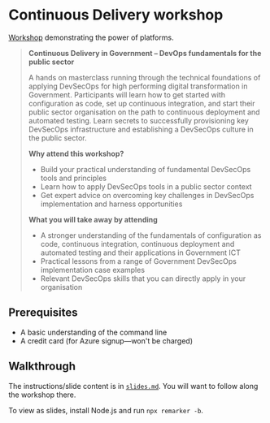 # Continuous Delivery workshop

[Workshop](https://www.criterionconferences.com/event/devops-digi-trans-conference/agenda/) demonstrating the power of platforms.

> **Continuous Delivery in Government – DevOps fundamentals for the public sector**
>
> A hands on masterclass running through the technical foundations of applying DevSecOps for high performing digital transformation in Government. Participants will learn how to get started with configuration as code, set up continuous integration, and start their public sector organisation on the path to continuous deployment and automated testing. Learn secrets to successfully provisioning key DevSecOps infrastructure and establishing a DevSecOps culture in the public sector.
>
> **Why attend this workshop?**
>
> - Build your practical understanding of fundamental DevSecOps tools and principles
> - Learn how to apply DevSecOps tools in a public sector context
> - Get expert advice on overcoming key challenges in DevSecOps implementation and harness opportunities
>
> **What you will take away by attending**
>
> - A stronger understanding of the fundamentals of configuration as code, continuous integration, continuous deployment and automated testing and their applications in Government ICT
> - Practical lessons from a range of Government DevSecOps implementation case examples
> - Relevant DevSecOps skills that you can directly apply in your organisation

## Prerequisites

- A basic understanding of the command line
- A credit card (for Azure signup—won't be charged)

## Walkthrough

The instructions/slide content is in [`slides.md`](slides.md). You will want to follow along the workshop there.

To view as slides, install Node.js and run `npx remarker -b`.
